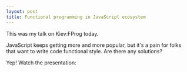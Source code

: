 ```yaml
--- 
layout: post
title: Functional programming in JavaScript ecosystem
---
```


This was my talk on Kiev:FProg today.

JavaScript keeps getting more and more popular, but it's a pain for
folks that want to write code functional style. Are there any solutions?

Yep! Watch the presentation:

<script async class="speakerdeck-embed" data-id="500a7fd64eac5400020253e8" data-ratio="1.3333333333333333" src="//speakerdeck.com/assets/embed.js"></script>
